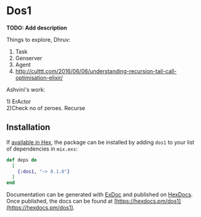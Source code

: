 # Dos1

**TODO: Add description**

Things to explore, Dhruv:
1) Task                        
2) Genserver                        
3) Agent
4) http://culttt.com/2016/06/06/understanding-recursion-tail-call-optimisation-elixir/

Ashvini's work:
                        
1) ErActor                        
2)Check no of zeroes. Recurse

## Installation

If [available in Hex](https://hex.pm/docs/publish), the package can be installed
by adding `dos1` to your list of dependencies in `mix.exs`:

```elixir
def deps do
  [
    {:dos1, "~> 0.1.0"}
  ]
end
```

Documentation can be generated with [ExDoc](https://github.com/elixir-lang/ex_doc)
and published on [HexDocs](https://hexdocs.pm). Once published, the docs can
be found at [https://hexdocs.pm/dos1](https://hexdocs.pm/dos1).

